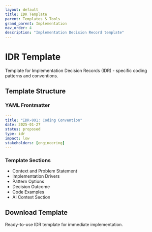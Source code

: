 ```yaml
---
layout: default
title: IDR Template
parent: Templates & Tools
grand_parent: Implementation
nav_order: 4
description: "Implementation Decision Record template"
---
```


# IDR Template

Template for Implementation Decision Records (IDR) - specific coding patterns and conventions.

## Template Structure

### YAML Frontmatter
```yaml
---
title: "IDR-001: Coding Convention"
date: 2025-01-27
status: proposed
type: idr
impact: low
stakeholders: [engineering]
---
```

### Template Sections

- Context and Problem Statement
- Implementation Drivers
- Pattern Options
- Decision Outcome
- Code Examples
- AI Context Section

## Download Template

Ready-to-use IDR template for immediate implementation.
